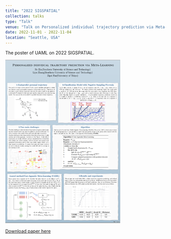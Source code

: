 ```yaml
---
title: "2022 SIGSPATIAL"
collection: talks
type: "Talk"
venue: "Talk on Personalized individual trajectory prediction via Meta-Learning"
date: 2022-11-01 - 2022-11-04
location: "Seattle, USA"
---
```


The poster of UAML on 2022 SIGSPATIAL.

<img src="../images/poster.png" alt="4db0d44927f9b4703fd9942d89cd6596" style="zoom: 50%;" />



[Download paper here](https://github.com/zhuchichi56/zhuchichi56.github.io/blob/master/files/Poster_of_Personalized_individual_trajectory_prediction_via_Meta_Learning.pdf)


